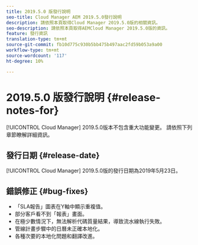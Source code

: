 ```yaml
---
title: 2019.5.0 版發行說明
seo-title: Cloud Manager AEM 2019.5.0發行說明
description: 請依照本頁取得Cloud Manager 2019.5.0版的相關資訊。
seo-description: 請依照本頁取得AEMCloud Manager 2019.5.0版的資訊。
feature: 發行資訊
translation-type: tm+mt
source-git-commit: fb10d775c930b5bb475b497aac2fd59b053a9a00
workflow-type: tm+mt
source-wordcount: '117'
ht-degree: 10%

---
```



# 2019.5.0 版發行說明 {#release-notes-for}

[!UICONTROL Cloud Manager] 2019.5.0版本不包含重大功能變更。 請依照下列章節瞭解詳細資訊。

## 發行日期 {#release-date}

[!UICONTROL Cloud Manager] 2019.5.0版的發行日期為2019年5月23日。


## 錯誤修正 {#bug-fixes}

* 「SLA報告」圖表在Y軸中顯示重複值。
* 部分客戶看不到「報表」畫面。
* 在極少數情況下，無法解析代碼質量結果，導致流水線執行失敗。
* 管線計畫步驟中的日曆未正確本地化。
* 各種次要的本地化問題和翻譯改進。